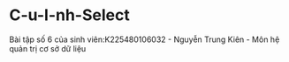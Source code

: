 # C-u-l-nh-Select
Bài tập số 6 của sinh viên:K225480106032 - Nguyễn Trung Kiên - Môn hệ quản trị cơ sở dữ liệu
